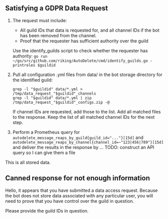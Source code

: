 
## Satisfying a GDPR Data Request

 1. The request must include:
    - All guild IDs that data is requested for, and all channel IDs if the bot has been removed from the channel.
    - Proof that the requester has sufficient authority over the guild

    Use the identify_guilds script to check whether the requester has authority:
    `go run ~/go/src/github.com/riking/AutoDelete/cmd/identify_guilds.go -printroles $guildid`

 2. Pull all configuration .yml files from data/ in the bot storage directory for the identified guild:

        grep -l "$guildid" data/*.yml > /tmp/data_request_"$guildid"_channels
        grep -l "$guildid" data/*.yml | zip /tmp/data_request_"$guildid"_configs.zip -@

    If channel IDs are requested, add those to the list. Add all matched files to the response.
    Keep the list of all matched channel IDs for the next step.

 3. Perform a Prometheus query for
    `autodelete_message_reaps_by_guild{guild_id="..."}[15d]` and
    `autodelete_message_reaps_by_channel{channel_id=~"123|456|789"}[15d]` and
    deliver the results in the response by ... TODO: construct an API query so I can give them a file

This is all stored data.

## Canned response for not enough information

Hello, it appears that you have submitted a data access request. Because the bot does not store data associated with any particular user, you will need to prove that you have control over the guild in question.

Please provide the guild IDs in question.
